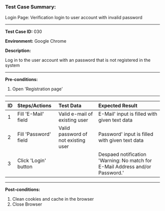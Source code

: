 

### Test Case Summary: 

Login Page: Verification login to user account with invalid password

---

**Test Case ID:** 030

**Environment:** Google Chrome

**Description:**

Log in to the user account with an password that is not registered in the system

---

**Pre-conditions:**
1. Open 'Registration page'

---

|      ID       | Steps/Actions |  Test Data  | Expected Result |
| :------------ | :-------------| :---------- | :-------------- |
|       1       | Fill 'E-Mail' field | Valid e-mail of existing user | E-Mail' input is filled with given text data |
|       2       | Fill 'Password' field	| Valid  password of not existing user | Password' input is filled with given text data	|
|       3       | Click 'Login' button | | Despaed notification 'Warning: No match for E-Mail Address and/or Password.' |

---

**Post-conditions:**
1. Clean cookies and cache in the browser
2. Close Browser




